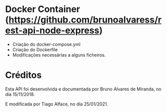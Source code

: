 # Docker Container (https://github.com/brunoalvaress/rest-api-node-express)
- Criação do docker-compose.yml
- Criação do Dockerfile
- Modificações necessárias a alguns ficheiros.

# Créditos
Esta API foi desenvolvida e documentada por Bruno Alvares de Miranda, no dia 15/11/2018.

E modificada por Tiago Alface, no dia 25/01/2021.
